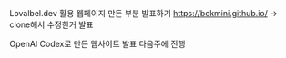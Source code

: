 Lovalbel.dev 활용 웹페이지 만든 부분 발표하기 
https://bckmini.github.io/ -> clone해서 수정한거 발표

OpenAI Codex로 만든 웹사이트 발표 다음주에 진행